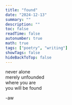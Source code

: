```yaml
---
title: "found"
date: "2024-12-13"
summary: ""
description: ""
toc: false
readTime: false
autonumber: true
math: true
tags: ["poetry", "writing"]
showTags: false
hideBackToTop: false
---
```


never alone  
merely unfounded  
where you are  
you will be found  

  
-aw